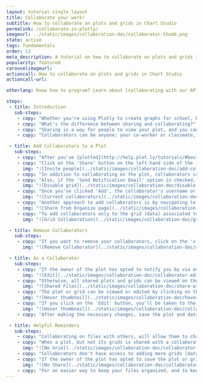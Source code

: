```yaml
---
layout: tutorial-single_layout
title: Collaborate your work!
subtitle: How to collaborate on plots and grids in Chart Studio
permalink: /collaborate-in-plotly/
imageurl: ../static/images/collaboration-doc/collaborator-thumb.png
state: active
tags: fundamentals
order: 13
meta_description: A tutorial on how to collaborate on plots and grids in Chart Studio
popularity: featured
carouselimageurl: 
actioncall: How to collaborate on plots and grids in Chart Studio
actioncall-url: 

otherlang: Know how to program? Learn about [collaborating with our APIs](https://plot.ly/ipython-notebooks/collaboration/), including Python, R, and Matlab.

steps: 
 - title: Introduction
   sub-steps:
    - copy: "Whether you're using Plotly to create graphs for school, business, or for fun, you can [share and export](http://help.plot.ly/save-share-and-export-in-plotly/) these graphs so your colleagues and friends can see your work. Additionally, you can add collaborators to your charts."
    - copy: "What's the difference between sharing and collaborating?"
    - copy: "Sharing is a way for people to view your plot, and you can do so publicly or with a secret link. For more information about sharing, click [here](http://help.plot.ly/how-sharing-works-in-plotly/). Collaborating is not only sharing your plot, you're giving your fellow collaborator the permission to edit it as well. It's a way for more than one user to work on the same plot."
    - copy: "Collaborators can be anyone; your co-worker or classmate, and they can edit your plot as well as your data. Please note that the collaborators also need to [sign up](http://help.plot.ly/how-to-sign-up-to-plotly/) to Plotly if they don't already have an account."

 - title: Add Collaborators to a Plot
   sub-steps:
    - copy: "After you've [plotted](http://help.plot.ly/tutorials/#basic), [styled](http://help.plot.ly/style-your-plots/) and [saved](http://help.plot.ly/save-share-and-export-in-plotly/) your graph, you can start adding collaborators."
    - copy: "Click on the 'Share' button on the left-hand side of the [Chart Studio](https://plot.ly/create). When the 'Share' modal appears, click on the 'Collaborate' tab at the top. Enter the Plotly username or email address of the collaborators, and you can add a message if you wish. You can also add more than one collaborator, as seen below."
      img: "![Invite people](../static/images/collaboration-doc/add-collaborators.png)"
    - copy: "In addition to collaborating on the plot, collaborators can also [edit](http://help.plot.ly/add-data-to-the-plotly-grid/#step-5-update-your-data) the grid (data) associated with the grid. By default, the option 'Add Collaborators to Grids' is checked in. You can check off this option while adding collaborators, to restrict them from editing the grid. Please note that when the 'Add Collaborators to Grids' option is off, the collaborators can still edit the [style] (http://help.plot.ly/style-your-plots/) of your chart"
    - copy: "Also, if the 'Send Notification Email' option is checked, an email will be sent to the collaborator's email address (associated with their plotly account). Please note that if the collaborator does not have a plotly account, a [sign-up](https://plot.ly/accounts/login/?action=signup) link will be sent within the email, after signing up, they will be able to view and edit the plot."
      img: "![Disable grid](../static/images/collaboration-doc/disable-grid-collaboration.png)"
    - copy: "Once you've clicked 'Add', the collaborator's username or email address will appear under the 'Current Collaborators' field."
      img: "![Current collaborators](../static/images/collaboration-doc/current-collaborators.png)"
    - copy: "Another approach to add collaborators is by navigating to the ['Organize'](https://plot.ly/organize/home) page where the plots and data are stored, and hover over the plot or grid thumbnails and then click the 'Share' icon."
      img: "![Share from Organize page](../static/images/collaboration-doc/share-from-files.png)"
    - copy: "To add collaborators only to the grid (data) associated to a plot but not the plot itself, click on the 'Share' icon after hovering over the grid's thumbnail. The 'Share' modal will then look like:"
      img: "![Grid Collaboration](../static/images/collaboration-doc/grid-collaboration.png)"

 - title: Remove Collaborators 
   sub-steps:
    - copy: "If you want to remove your collaborators, click on the 'x' next to their name. When you hover over the 'x', you'll see a little pop-up telling you to click to remove that user from being a collaborator."
      img: "![Remove Collaborator](../static/images/collaboration-doc/remove-collaborator.png)"

 - title: As a Collaborator
   sub-steps:
    - copy: "If the owner of the plot has opted to notify you by via email, you'll receive one, stating that they want to share a plot with you and wish to collaborate. You'll be given a link of where you can view the plot. You can then click on the 'Edit' icon on the top right corner to edit the plot."
      img: "![Edit](../static/images/collaboration-doc/collaborator-edit.png)"
    - copy: "Otherwise, all shared plots and grids can be viewed on the ['Organize'](https://plot.ly/organize/home) page, by clicking on the 'Shared with me' tab on the left-hand side, as seen below."
      img: "![Shared Files](../static/images/collaboration-doc/share-with-me.png)"
    - copy: "The plot or grid can be viewed or edited by clicking on the 'View' or 'Edit' buttons that appear when hovering over file thumbnails."
      img: "![Hover thumbnail](../static/images/collaboration-doc/hover-thumbnail.gif)"
    - copy: "If you click on the 'Edit' button, you'll be taken to the [Chart Studio](https://plot.ly/create), and you'll be able to edit the file that was shared with you."
      img: "![Hover thumbnail](../static/images/collaboration-doc/collaborator-chart-studio.png)"
    - copy: "After making the necessary changes, save the plot and data by clicking on the 'Save' button on the left-hand side. Once your plot is saved, the owner of the files that were shared with you will be able to see your updates."

 - title: Helpful Reminders
   sub-steps:
    - copy: "Collaborating on files with others, will allow them to change the original files."
    - copy: "When a plot, but not its grids is shared with a collaborator, a modal will notify the collaborator that their status is 'read only' on the grid if they try to edit it."
      img: "![No Grid](../static/images/collaboration-doc/collaborator-grid-restriction.png)"
    - copy: "Collaborators don't have access to adding more grids (data) to plots, change file names, file privacy options or add more collaborators. Only the owner can perform such actions." 
    - copy: "If the owner of the plot has opted to save the plot or grid as private, no one will be able to view them, only the collaborators will be able to view or edit them."
      img: "![No Share](../static/images/collaboration-doc/collaborator-no-share.gif)"
    - copy: "For an easier way to keep your files organized, and to keep track of the plots and their associated grids, we highly recommend to save them with proper filenames."   
---
```

